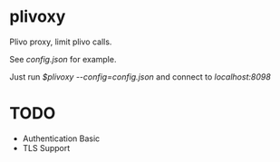 plivoxy
=======

Plivo proxy, limit plivo calls.

See *config.json* for example.

Just run *$plivoxy --config=config.json* and connect to *localhost:8098*

TODO
====
  * Authentication Basic
  * TLS Support
